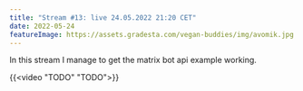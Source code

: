 ```yaml
---
title: "Stream #13: live 24.05.2022 21:20 CET"
date: 2022-05-24
featureImage: https://assets.gradesta.com/vegan-buddies/img/avomik.jpg
---
```


In this stream I manage to get the matrix bot api example working.

{{<video "TODO" "TODO">}}


